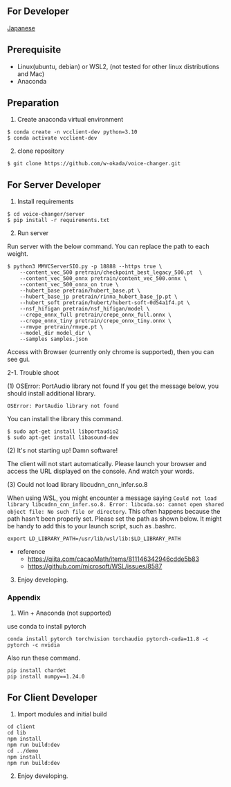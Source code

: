 ## For Developer

[Japanese](/README_dev_ja.md)

## Prerequisite

- Linux(ubuntu, debian) or WSL2, (not tested for other linux distributions and Mac)
- Anaconda

## Preparation

1. Create anaconda virtual environment

```
$ conda create -n vcclient-dev python=3.10
$ conda activate vcclient-dev
```

2. clone repository

```
$ git clone https://github.com/w-okada/voice-changer.git
```

## For Server Developer

1. Install requirements

```
$ cd voice-changer/server
$ pip install -r requirements.txt
```

2. Run server

Run server with the below command. You can replace the path to each weight.

```
$ python3 MMVCServerSIO.py -p 18888 --https true \
    --content_vec_500 pretrain/checkpoint_best_legacy_500.pt  \
    --content_vec_500_onnx pretrain/content_vec_500.onnx \
    --content_vec_500_onnx_on true \
    --hubert_base pretrain/hubert_base.pt \
    --hubert_base_jp pretrain/rinna_hubert_base_jp.pt \
    --hubert_soft pretrain/hubert/hubert-soft-0d54a1f4.pt \
    --nsf_hifigan pretrain/nsf_hifigan/model \
    --crepe_onnx_full pretrain/crepe_onnx_full.onnx \
    --crepe_onnx_tiny pretrain/crepe_onnx_tiny.onnx \
    --rmvpe pretrain/rmvpe.pt \
    --model_dir model_dir \
    --samples samples.json

```

Access with Browser (currently only chrome is supported), then you can see gui.

2-1. Trouble shoot

(1) OSError: PortAudio library not found
If you get the message below, you should install additional library.

```
OSError: PortAudio library not found
```

You can install the library this command.

```
$ sudo apt-get install libportaudio2
$ sudo apt-get install libasound-dev
```

(2) It's not starting up! Damn software!

The client will not start automatically. Please launch your browser and access the URL displayed on the console. And watch your words.

(3) Could not load library libcudnn_cnn_infer.so.8

When using WSL, you might encounter a message saying `Could not load library libcudnn_cnn_infer.so.8. Error: libcuda.so: cannot open shared object file: No such file or directory`. This often happens because the path hasn't been properly set. Please set the path as shown below. It might be handy to add this to your launch script, such as .bashrc.

```
export LD_LIBRARY_PATH=/usr/lib/wsl/lib:$LD_LIBRARY_PATH
```

- reference
  - https://qiita.com/cacaoMath/items/811146342946cdde5b83
  - https://github.com/microsoft/WSL/issues/8587

3. Enjoy developing.

### Appendix

1. Win + Anaconda (not supported)

use conda to install pytorch

```
conda install pytorch torchvision torchaudio pytorch-cuda=11.8 -c pytorch -c nvidia
```

Also run these command.

```
pip install chardet
pip install numpy==1.24.0
```

## For Client Developer

1. Import modules and initial build

```
cd client
cd lib
npm install
npm run build:dev
cd ../demo
npm install
npm run build:dev
```

2. Enjoy developing.
